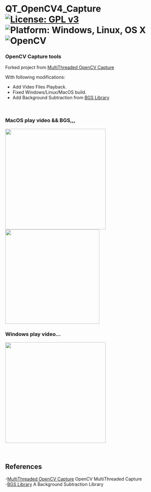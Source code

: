 # QT_OpenCV4_Capture [![License: GPL v3](https://img.shields.io/badge/License-GPLv3-blue.svg)](https://www.gnu.org/licenses/gpl-3.0) ![Platform: Windows, Linux, OS X](https://img.shields.io/badge/Platform-Windows%2C%20Linux%2C%20OS%20X-blue.svg) ![OpenCV](https://img.shields.io/badge/OpenCV-4.x-blue.svg) <br>
### OpenCV Capture tools

Forked project from [MultiThreaded OpenCV Capture](https://code.google.com/archive/p/qt-opencv-multithreaded/wikis/Documentation.wiki) <br>

With following modifications: <br>
  - Add Video Files Playback. <br>
  - Fixed Windows/Linux/MacOS build. <br>
  - Add Background Subtraction from [BGS Library](https://github.com/andrewssobral/bgslibrary) <br>
<br>

### MacOS play video && BGS,,,<br>
<img src="pic/QT_OpenCV4_BigBunny.gif" width=320> <img src="pic/QT_OpenCV4_Capture.gif" width=300>
<br>

### Windows play video... <br>
<img src="pic/QT_OpenCV4_Capture_Windows.gif" width=320>


<br>
<br>
<br>

## References <br>
  -[MultiThreaded OpenCV Capture](https://code.google.com/archive/p/qt-opencv-multithreaded/wikis/Documentation.wiki) OpenCV MultiThreaded Capture<br>
  -[BGS Library](https://github.com/andrewssobral/bgslibrary) A Background Subtraction Library<br>
 
